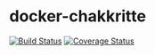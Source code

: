 # docker-chakkritte  
[![Build Status](https://api.travis-ci.org/chakkritte/docker-chakkritte.png)](https://travis-ci.org/chakkritte/docker-chakkritte) [![Coverage Status](https://coveralls.io/repos/github/chakkritte/docker-chakkritte/badge.svg?branch=master)](https://coveralls.io/github/chakkritte/docker-chakkritte?branch=master)
